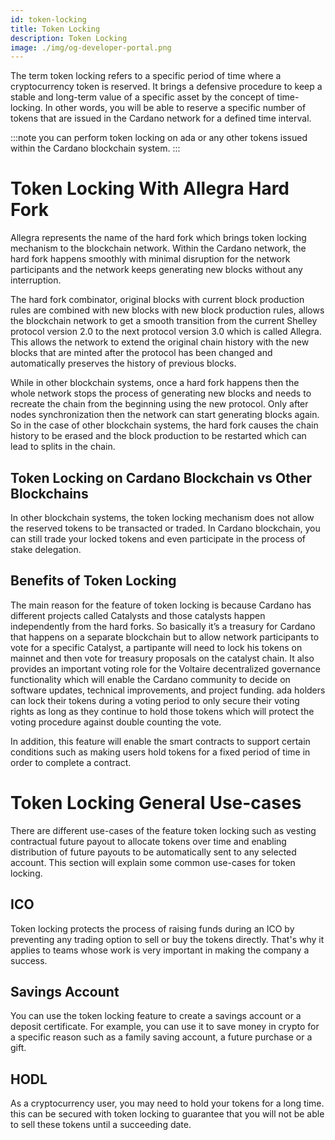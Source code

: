 ```yaml
---
id: token-locking
title: Token Locking
description: Token Locking
image: ./img/og-developer-portal.png
---
```


The term token locking refers to a specific period of time where a cryptocurrency token is reserved. It brings a defensive procedure to keep a stable and long-term value of a specific asset by the concept of time-locking. In other words, you will be able to reserve a specific number of tokens that are issued in the Cardano network for a defined time interval.

:::note you can perform token locking on ada or any other tokens issued within the Cardano blockchain system.
:::

# Token Locking With Allegra Hard Fork

Allegra represents the name of the hard fork which brings token locking mechanism to the blockchain network. Within the Cardano network, the hard fork happens smoothly with minimal disruption for the network participants and the network keeps generating new blocks without any interruption.

The hard fork combinator, original blocks with current block production rules are combined with new blocks with new block production rules, allows the blockchain network to get a smooth transition from the current Shelley protocol version 2.0 to the next protocol version 3.0 which is called Allegra. This allows the network to extend the original chain history with the new blocks that are minted after the protocol has been changed and automatically preserves the history of previous blocks.

While in other blockchain systems, once a hard fork happens then the whole network stops the process of generating new blocks and needs to recreate the chain from the beginning using the new protocol. Only after nodes synchronization then the network can start generating blocks again. So in the case of other blockchain systems, the hard fork causes the chain history to be erased and the block production to be restarted which can lead to splits in the chain.

## Token Locking on Cardano Blockchain vs Other Blockchains

In other blockchain systems, the token locking mechanism does not allow the reserved tokens to be transacted or traded. In Cardano blockchain, you can still trade your locked tokens and even participate in the process of stake delegation.

## Benefits of Token Locking

The main reason for the feature of token locking is because Cardano has different projects called Catalysts and those catalysts happen independently from the hard forks. So basically it’s a treasury for Cardano that happens on a separate blockchain but to allow network participants to vote for a specific Catalyst, a partipante will need to lock his tokens on mainnet and then vote for treasury proposals on the catalyst chain. It also provides an important voting role for the Voltaire decentralized  governance functionality which will enable the Cardano community to decide on software updates, technical improvements, and project funding. ada holders can lock their tokens during a voting period to only secure their voting rights as long as they continue to hold those tokens which will protect the voting procedure against double counting the vote.

In addition, this feature will enable the smart contracts to support certain conditions such as making users hold tokens for a fixed period of time in order to complete a contract.

# Token Locking General Use-cases

There are different use-cases of the feature token locking such as vesting contractual future payout to allocate tokens over time and enabling distribution of future payouts to be automatically sent to any selected account. This section will explain some common use-cases for token locking.

## ICO

Token locking protects the process of raising funds during an ICO by preventing any trading option to sell or buy the tokens directly. That's why it applies to teams whose work is very important in making the company a success.

## Savings Account

You can use the token locking feature to create a savings account or a deposit certificate. For example, you can use it to save money in crypto for a specific reason such as a family saving account, a future purchase or a gift.

## HODL
As a cryptocurrency user, you may need to hold your tokens for a long time. this can be secured with token locking to guarantee that you will not be able to sell these tokens until a succeeding date.
